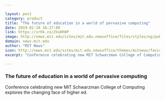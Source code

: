 ```yaml
---

layout: post
category: product
title: "The future of education in a world of pervasive computing"
date: 2019-02-28 16:27:09
link: https://vrhk.co/2VuHh0P
image: http://news.mit.edu/sites/mit.edu.newsoffice/files/styles/og/public/images/2019/MIT-CoC-Education-Roundtable-01.jpg
domain: news.mit.edu
author: "MIT News"
icon: http://news.mit.edu/sites/mit.edu.newsoffice/themes/mitnews/favicon.ico
excerpt: "Conference celebrating new MIT Schwarzman College of Computing explores the changing face of higher ed."

---
```


### The future of education in a world of pervasive computing

Conference celebrating new MIT Schwarzman College of Computing explores the changing face of higher ed.